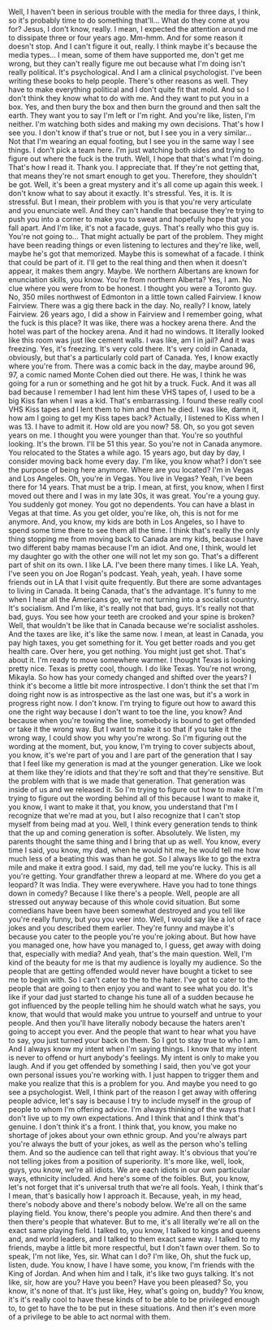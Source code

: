  Well, I haven't been in serious trouble with the media for three days, I think, so it's probably time to do something that'll... What do they come at you for? Jesus, I don't know, really. I mean, I expected the attention around me to dissipate three or four years ago. Mm-hmm. And for some reason it doesn't stop. And I can't figure it out, really. I think maybe it's because the media types... I mean, some of them have supported me, don't get me wrong, but they can't really figure me out because what I'm doing isn't really political. It's psychological. And I am a clinical psychologist. I've been writing these books to help people. There's other reasons as well. They have to make everything political and I don't quite fit that mold. And so I don't think they know what to do with me. And they want to put you in a box. Yes, and then bury the box and then burn the ground and then salt the earth. They want you to say I'm left or I'm right. And you're like, listen, I'm neither. I'm watching both sides and making my own decisions. That's how I see you. I don't know if that's true or not, but I see you in a very similar... Not that I'm wearing an equal footing, but I see you in the same way I see things. I don't pick a team here. I'm just watching both sides and trying to figure out where the fuck is the truth. Well, I hope that that's what I'm doing. That's how I read it. Thank you. I appreciate that. If they're not getting that, that means they're not smart enough to get you. Therefore, they shouldn't be got. Well, it's been a great mystery and it's all come up again this week. I don't know what to say about it exactly. It's stressful. Yes, it is. It is stressful. But I mean, their problem with you is that you're very articulate and you enunciate well. And they can't handle that because they're trying to push you into a corner to make you to sweat and hopefully hope that you fall apart. And I'm like, it's not a facade, guys. That's really who this guy is. You're not going to... That might actually be part of the problem. They might have been reading things or even listening to lectures and they're like, well, maybe he's got that memorized. Maybe this is somewhat of a facade. I think that could be part of it. I'll get to the real thing and then when it doesn't appear, it makes them angry. Maybe. We northern Albertans are known for enunciation skills, you know. You're from northern Alberta? Yes, I am. No clue where you were from to be honest. I thought you were a Toronto guy. No, 350 miles northwest of Edmonton in a little town called Fairview. I know Fairview. There was a gig there back in the day. No, really? I know, lately Fairview. 26 years ago, I did a show in Fairview and I remember going, what the fuck is this place? It was like, there was a hockey arena there. And the hotel was part of the hockey arena. And it had no windows. It literally looked like this room was just like cement walls. I was like, am I in jail? And it was freezing. Yes, it's freezing. It's very cold there. It's very cold in Canada, obviously, but that's a particularly cold part of Canada. Yes, I know exactly where you're from. There was a comic back in the day, maybe around 96, 97, a comic named Monte Cohen died out there. He was, I think he was going for a run or something and he got hit by a truck. Fuck. And it was all bad because I remember I had lent him these VHS tapes of, I used to be a big Kiss fan when I was a kid. That's embarrassing. I found these really cool VHS Kiss tapes and I lent them to him and then he died. I was like, damn it, how am I going to get my Kiss tapes back? Actually, I listened to Kiss when I was 13. I have to admit it. How old are you now? 58. Oh, so you got seven years on me. I thought you were younger than that. You're so youthful looking. It's the brown. I'll be 51 this year. So you're not in Canada anymore. You relocated to the States a while ago. 15 years ago, but day by day, I consider moving back home every day. I'm like, you know what? I don't see the purpose of being here anymore. Where are you located? I'm in Vegas and Los Angeles. Oh, you're in Vegas. You live in Vegas? Yeah, I've been there for 14 years. That must be a trip. I mean, at first, you know, when I first moved out there and I was in my late 30s, it was great. You're a young guy. You suddenly got money. You got no dependents. You can have a blast in Vegas at that time. As you get older, you're like, oh, this is not for me anymore. And, you know, my kids are both in Los Angeles, so I have to spend some time there to see them all the time. I think that's really the only thing stopping me from moving back to Canada are my kids, because I have two different baby mamas because I'm an idiot. And one, I think, would let my daughter go with the other one will not let my son go. That's a different part of shit on its own. I like LA. I've been there many times. I like LA. Yeah, I've seen you on Joe Rogan's podcast. Yeah, yeah, yeah. I have some friends out in LA that I visit quite frequently. But there are some advantages to living in Canada. It being Canada, that's the advantage. It's funny to me when I hear all the Americans go, we're not turning into a socialist country. It's socialism. And I'm like, it's really not that bad, guys. It's really not that bad, guys. You see how your teeth are crooked and your spine is broken? Well, that wouldn't be like that in Canada because we're socialist assholes. And the taxes are like, it's like the same now. I mean, at least in Canada, you pay high taxes, you get something for it. You get better roads and you get health care. Over here, you get nothing. You might just get shot. That's about it. I'm ready to move somewhere warmer. I thought Texas is looking pretty nice. Texas is pretty cool, though. I do like Texas. You're not wrong, Mikayla. So how has your comedy changed and shifted over the years? I think it's become a little bit more introspective. I don't think the set that I'm doing right now is as introspective as the last one was, but it's a work in progress right now. I don't know. I'm trying to figure out how to award this one the right way because I don't want to toe the line, you know? And because when you're towing the line, somebody is bound to get offended or take it the wrong way. But I want to make it so that if you take it the wrong way, I could show you why you're wrong. So I'm figuring out the wording at the moment, but, you know, I'm trying to cover subjects about, you know, it's we're part of you and I are part of the generation that I say that I feel like my generation is mad at the younger generation. Like we look at them like they're idiots and that they're soft and that they're sensitive. But the problem with that is we made that generation. That generation was inside of us and we released it. So I'm trying to figure out how to make it I'm trying to figure out the wording behind all of this because I want to make it, you know, I want to make it that, you know, you understand that I'm I recognize that we're mad at you, but I also recognize that I can't stop myself from being mad at you. Well, I think every generation tends to think that the up and coming generation is softer. Absolutely. We listen, my parents thought the same thing and I bring that up as well. You know, every time I said, you know, my dad, when he would hit me, he would tell me how much less of a beating this was than he got. So I always like to go the extra mile and make it extra good. I said, my dad, tell me you're lucky. This is all you're getting. Your grandfather threw a leopard at me. Where do you get a leopard? It was India. They were everywhere. Have you had to tone things down in comedy? Because I like there's a people. Well, people are all stressed out anyway because of this whole covid situation. But some comedians have been have been somewhat destroyed and you tell like you're really funny, but you you veer into. Well, I would say like a lot of race jokes and you described them earlier. They're funny and maybe it's because you cater to the people you're you're joking about. But how have you managed one, how have you managed to, I guess, get away with doing that, especially with media? And yeah, that's the main question. Well, I'm kind of the beauty for me is that my audience is loyally my audience. So the people that are getting offended would never have bought a ticket to see me to begin with. So I can't cater to the to the hater. I've got to cater to the people that are going to then enjoy you and want to see what you do. It's like if your dad just started to change his tune all of a sudden because he got influenced by the people telling him he should watch what he says, you know, that would that would make you untrue to yourself and untrue to your people. And then you'll have literally nobody because the haters aren't going to accept you ever. And the people that want to hear what you have to say, you just turned your back on them. So I got to stay true to who I am. And I always know my intent when I'm saying things. I know that my intent is never to offend or hurt anybody's feelings. My intent is only to make you laugh. And if you get offended by something I said, then you've got your own personal issues you're working with. I just happen to trigger them and make you realize that this is a problem for you. And maybe you need to go see a psychologist. Well, I think part of the reason I get away with offering people advice, let's say is because I try to include myself in the group of people to whom I'm offering advice. I'm always thinking of the ways that I don't live up to my own expectations. And I think that and I think that's genuine. I don't think it's a front. I think that, you know, you make no shortage of jokes about your own ethnic group. And you're always part you're always the butt of your jokes, as well as the person who's telling them. And so the audience can tell that right away. It's obvious that you're not telling jokes from a position of superiority. It's more like, well, look, guys, you know, we're all idiots. We are each idiots in our own particular ways, ethnicity included. And here's some of the foibles. But, you know, let's not forget that it's universal truth that we're all fools. Yeah, I think that's I mean, that's basically how I approach it. Because, yeah, in my head, there's nobody above and there's nobody below. We're all on the same playing field. You know, there's people you admire. And then there's and then there's people that whatever. But to me, it's all literally we're all on the exact same playing field. I talked to, you know, I talked to kings and queens and, and world leaders, and I talked to them exact same way. I talked to my friends, maybe a little bit more respectful, but I don't fawn over them. So to speak, I'm not like, Yes, sir. What can I do? I'm like, Oh, shut the fuck up, listen, dude. You know, I have I have some, you know, I'm friends with the King of Jordan. And when him and I talk, it's like two guys talking. It's not like, sir, how are you? Have you been? Have you been pleased? So, you know, it's none of that. It's just like, Hey, what's going on, buddy? You know, it's it's really cool to have these kinds of to be able to be privileged enough to, to get to have the to be put in these situations. And then it's even more of a privilege to be able to act normal with them.